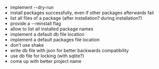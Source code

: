- implement --dry-run
- install packages successfully, even if other packages afterwards fail
- list all files of a package (after installation? during installation?)
- provide a --reinstall flag
- allow to list all installed package names
- implement a default db file location
- implement a default packages file location
- don't use shake
- write db file with json for better backwards compatibility
- use db file for locking (with sqlite?)
- come up with better project name
